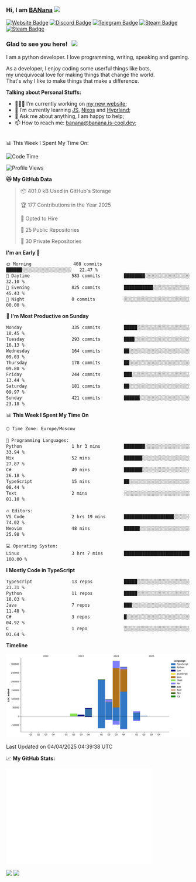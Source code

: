 ### Hi, I am <a href="https://banana.is-cool.dev" target="_blank">BANana</a> <img src="https://media.giphy.com/media/hvRJCLFzcasrR4ia7z/giphy.gif" width="25px">


[![Website Badge](https://img.shields.io/badge/Website-3b5998?style=for-the-badge&logo=google-chrome&logoColor=white)](https://banana.is-cool.dev)
[![Discord Badge](https://img.shields.io/badge/-Discord-424242?style=for-the-badge&logo=Discord&logoColor=white)](https://discord.gg/sQgHEERpqR)
[![Telegram Badge](https://img.shields.io/badge/-Telegram-0088cc?style=for-the-badge&logo=Telegram&logoColor=white)](https://t.me/BANanaD3V)
[![Steam Badge](https://img.shields.io/badge/-Steam-1b2838?style=for-the-badge&logo=Steam&logoColor=white)](https://steamcommunity.com/id/BANanaD3V/)
[![Steam Badge](https://img.shields.io/badge/-Reddit-ff6314?style=for-the-badge&logo=Reddit&logoColor=white)](https://www.reddit.com/user/BANanaD3V)

### Glad to see you here! &nbsp; ![](https://visitor-badge-reloaded.herokuapp.com/badge?page_id=BANanaD3V.BANanaD3V&style=for-the-badge)

I am a python developer. I love programming, writing, speaking and gaming.

As a developer, I enjoy coding some userful things like bots,
<br>my unequivocal love for making things that change the world. 
<br>That's why I like to make things that make a difference.
  

**Talking about Personal Stuffs:**

- 👨🏻‍💻 I’m currently working on [my new website](https://banana.is-cool.dev);
- 🚀 I’m currently learning [JS](https://js.org), [Nixos](https://nixos.org) and [Hyprland](https://hyprland.org);
- 💬 Ask me about anything, I am happy to help;
- 📫 How to reach me: banana@banana.is-cool.dev;

</br>
📊 This Week I Spent My Time On:

<!--START_SECTION:waka-->
![Code Time](http://img.shields.io/badge/Code%20Time-1%2C388%20hrs-blue)

![Profile Views](http://img.shields.io/badge/Profile%20Views-0-blue)

**🐱 My GitHub Data** 

> 📦 401.0 kB Used in GitHub's Storage 
 > 
> 🏆 177 Contributions in the Year 2025
 > 
> 💼 Opted to Hire
 > 
> 📜 25 Public Repositories 
 > 
> 🔑 30 Private Repositories 
 > 
**I'm an Early 🐤** 

```text
🌞 Morning                408 commits         ██████░░░░░░░░░░░░░░░░░░░   22.47 % 
🌆 Daytime                583 commits         ████████░░░░░░░░░░░░░░░░░   32.10 % 
🌃 Evening                825 commits         ███████████░░░░░░░░░░░░░░   45.43 % 
🌙 Night                  0 commits           ░░░░░░░░░░░░░░░░░░░░░░░░░   00.00 % 
```
📅 **I'm Most Productive on Sunday** 

```text
Monday                   335 commits         █████░░░░░░░░░░░░░░░░░░░░   18.45 % 
Tuesday                  293 commits         ████░░░░░░░░░░░░░░░░░░░░░   16.13 % 
Wednesday                164 commits         ██░░░░░░░░░░░░░░░░░░░░░░░   09.03 % 
Thursday                 178 commits         ██░░░░░░░░░░░░░░░░░░░░░░░   09.80 % 
Friday                   244 commits         ███░░░░░░░░░░░░░░░░░░░░░░   13.44 % 
Saturday                 181 commits         ██░░░░░░░░░░░░░░░░░░░░░░░   09.97 % 
Sunday                   421 commits         ██████░░░░░░░░░░░░░░░░░░░   23.18 % 
```


📊 **This Week I Spent My Time On** 

```text
🕑︎ Time Zone: Europe/Moscow

💬 Programming Languages: 
Python                   1 hr 3 mins         ████████░░░░░░░░░░░░░░░░░   33.94 % 
Nix                      52 mins             ███████░░░░░░░░░░░░░░░░░░   27.87 % 
C#                       49 mins             ███████░░░░░░░░░░░░░░░░░░   26.18 % 
TypeScript               15 mins             ██░░░░░░░░░░░░░░░░░░░░░░░   08.44 % 
Text                     2 mins              ░░░░░░░░░░░░░░░░░░░░░░░░░   01.10 % 

🔥 Editors: 
VS Code                  2 hrs 19 mins       ███████████████████░░░░░░   74.02 % 
Neovim                   48 mins             ██████░░░░░░░░░░░░░░░░░░░   25.98 % 

💻 Operating System: 
Linux                    3 hrs 7 mins        █████████████████████████   100.00 % 
```

**I Mostly Code in TypeScript** 

```text
TypeScript               13 repos            █████░░░░░░░░░░░░░░░░░░░░   21.31 % 
Python                   11 repos            █████░░░░░░░░░░░░░░░░░░░░   18.03 % 
Java                     7 repos             ███░░░░░░░░░░░░░░░░░░░░░░   11.48 % 
C#                       3 repos             █░░░░░░░░░░░░░░░░░░░░░░░░   04.92 % 
C                        1 repo              ░░░░░░░░░░░░░░░░░░░░░░░░░   01.64 % 
```



**Timeline**

![Lines of Code chart](https://raw.githubusercontent.com/BANanaD3V/BANanaD3V/master/assets/bar_graph.png)


 Last Updated on 04/04/2025 04:39:38 UTC
<!--END_SECTION:waka-->


📈 **My GitHub Stats:**

<img alt="" width="400" src="https://github.com/BANanaD3V/BANanaD3V/blob/master/metrics.plugin.isocalendar.fullyear.svg">

<p>
  <img height="180em" src="https://github-readme-stats.vercel.app/api?username=BANanaD3V&show_icons=true&hide_border=true&&count_private=true&include_all_commits=true&theme=dark"/>
  <img height="180em" src="https://github-readme-stats.vercel.app/api/top-langs/?username=BAnanaD3V&show_icons=true&hide_border=true&layout=compact&langs_count=10&theme=dark"/>
</p>




